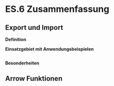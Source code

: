 # ES.6 Zusammenfassung

## Export und Import

**Definition**


**Einsatzgebiet mit Anwendungsbeispielen**

```js

```

**Besonderheiten**



## Arrow Funktionen